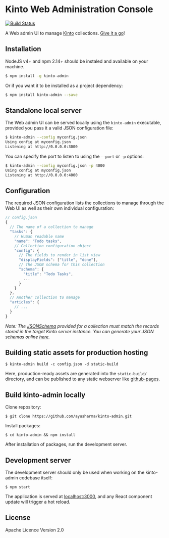 # Kinto Web Administration Console

[![Build Status](https://travis-ci.org/Kinto/kinto-admin.svg)](https://travis-ci.org/Kinto/kinto-admin)

A Web admin UI to manage [Kinto](https://kinto.readthedocs.org/) collections.
[Give it a go](http://kinto.github.io/kinto-admin/)!

## Installation

NodeJS v4+ and npm 2.14+ should be instaled and available on your machine.

```bash
$ npm install -g kinto-admin
```

Or if you want it to be installed as a project dependency:

```bash
$ npm install kinto-admin --save
```

## Standalone local server

The Web admin UI can be served locally using the `kinto-admin` executable,
provided you pass it a valid JSON configuration file:

```bash
$ kinto-admin --config myconfig.json
Using config at myconfig.json
Listening at http://0.0.0.0:3000
```

You can specify the port to listen to using the `--port` or `-p` options:

```bash
$ kinto-admin --config myconfig.json -p 4000
Using config at myconfig.json
Listening at http://0.0.0.0:4000
```

## Configuration

The required JSON configuration lists the collections to manage through the Web
UI as well as their own individual configuration:

```js
// config.json
{
  // The name of a collection to manage
  "tasks": {
    // Human readable name
    "name": "Todo tasks",
    // Collection configuration object
    "config": {
      // The fields to render in list view
      "displayFields": ["title", "done"],
      // The JSON schema for this collection
      "schema": {
        "title": "Todo Tasks",
        ...
      }
    }
  },
  // Another collection to manage
  "articles": {
    // ...
  }
}
```

*Note: The [JSONSchema](http://jsonschema.net/) provided for a collection must
match the records stored in the target Kinto server instance. You can generate
your JSON schemas online [here](http://jsonschema.net/).*

## Building static assets for production hosting

```
$ kinto-admin build -c config.json -d static-build
```

Here, production-ready assets are generated into the `static-build/` directory,
and can be published to any static webserver like
[github-pages](https://pages.github.com/).

## Build kinto-admin locally

Clone repository:

```
$ git clone https://github.com/ayusharma/kinto-admin.git
```

Install packages:

```
$ cd kinto-admin && npm install
```

After installation  of packages, run the development server.

## Development server

The development server should only be used when working on the kinto-admin
codebase itself:

```
$ npm start
```

The application is served at [localhost:3000](http://localhost:3000/), and any
React component update will trigger a hot reload.

## License

Apache Licence Version 2.0
